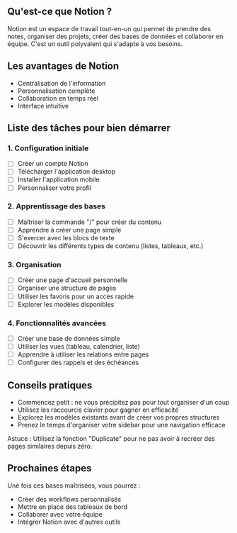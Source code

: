 ## Qu'est-ce que Notion ?

Notion est un espace de travail tout-en-un qui permet de prendre des notes, organiser des projets, créer des bases de données et collaborer en équipe. C'est un outil polyvalent qui s'adapte à vos besoins.

## Les avantages de Notion

- Centralisation de l'information
- Personnalisation complète
- Collaboration en temps réel
- Interface intuitive

## Liste des tâches pour bien démarrer

### 1. Configuration initiale

- [ ] Créer un compte Notion
- [ ] Télécharger l'application desktop
- [ ] Installer l'application mobile
- [ ] Personnaliser votre profil

### 2. Apprentissage des bases

- [ ] Maîtriser la commande "/" pour créer du contenu
- [ ] Apprendre à créer une page simple
- [ ] S'exercer avec les blocs de texte
- [ ] Découvrir les différents types de contenu (listes, tableaux, etc.)

### 3. Organisation

- [ ] Créer une page d'accueil personnelle
- [ ] Organiser une structure de pages
- [ ] Utiliser les favoris pour un accès rapide
- [ ] Explorer les modèles disponibles

### 4. Fonctionnalités avancées

- [ ] Créer une base de données simple
- [ ] Utiliser les vues (tableau, calendrier, liste)
- [ ] Apprendre à utiliser les relations entre pages
- [ ] Configurer des rappels et des échéances

## Conseils pratiques

- Commencez petit : ne vous précipitez pas pour tout organiser d'un coup
- Utilisez les raccourcis clavier pour gagner en efficacité
- Explorez les modèles existants avant de créer vos propres structures
- Prenez le temps d'organiser votre sidebar pour une navigation efficace

<aside> Astuce : Utilisez la fonction "Duplicate" pour ne pas avoir à recréer des pages similaires depuis zéro.

</aside>

## Prochaines étapes

Une fois ces bases maîtrisées, vous pourrez :

- Créer des workflows personnalisés
- Mettre en place des tableaux de bord
- Collaborer avec votre équipe
- Intégrer Notion avec d'autres outils